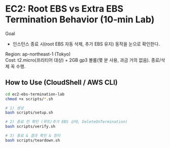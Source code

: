 # EC2: Root EBS vs Extra EBS Termination Behavior (10‑min Lab)

Goal
- 인스턴스 종료 시(root EBS 자동 삭제, 추가 EBS 유지) 동작을 눈으로 확인한다.

Region: ap-northeast-1 (Tokyo)  
Cost: t2.micro(프리티어 대상) + 2GB gp3 볼륨(몇 분 사용, 과금 거의 없음). 종료/삭제 꼭 수행.

## How to Use (CloudShell / AWS CLI)

```bash
cd ec2-ebs-termination-lab
chmod +x scripts/*.sh

# 1) 생성
bash scripts/setup.sh

# 2) 종료 전 확인 (루트/추가 EBS 상태, DeleteOnTermination)
bash scripts/verify.sh

# 3) 종료 & 결과 확인 & 정리
bash scripts/teardown.sh
```
